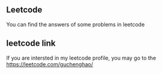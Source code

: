 ## Leetcode
You can find the answers of some problems in leetcode

## leetcode link
If you are intersted in my leetcode profile, you may go to the https://leetcode.com/guchenghao/
